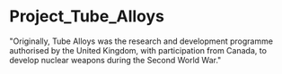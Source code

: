 # Project_Tube_Alloys

"Originally, Tube Alloys was the research and development programme authorised by the United Kingdom, with participation from Canada, to develop nuclear weapons during the Second World War."



